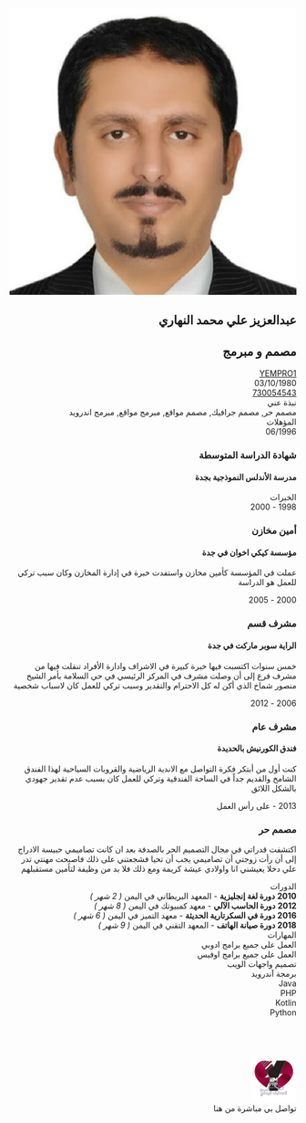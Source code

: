<!DOCTYPE HTML>
<html lang="ar">
  <head>
    <meta charset="UTF-8">
    <meta name="viewport" content="width=device-width, initial-scale=1">
    <title>المحترف اليمني | لكل تصميم قصة</title>
    <meta property="og:image" content=" IMG ">
    <meta property="og:url" content=" URL ">
    <meta property="og:title" content="المحترف اليمني | لكل شعار قصة">
    <meta property="og:description" content="ماذا ان كان لشعارك معنى قد ينير لك الطريق الذي طالما بحثت عنه، ماذا ان كنت تستطيع توصيل منتجك لعملائك بكل بساطة، للمزيد تفضل بزيارة موقعنا">
    <meta name="author" content="https://twitter.com/yem_pro1">
    <meta name="description" content="ماذا ان كان لشعارك معنى قد ينير لك الطريق الذي طالما بحثت عنه، ماذا ان كنت تستطيع توصيل منتجك لعملائك بكل بساطة، للمزيد تفضل بزيارة موقعنا">
    <meta name="keywords" content=" Keywords ">
    <link
      rel="stylesheet"
      href="https://stackpath.bootstrapcdn.com/bootstrap/4.5.2/css/bootstrap.min.css"
      integrity="sha384-JcKb8q3iqJ61gNV9KGb8thSsNjpSL0n8PARn9HuZOnIxN0hoP+VmmDGMN5t9UJ0Z"
      crossorigin="anonymous"
    />
    <link href="css/cv.css" rel="stylesheet" type="text/css">
    <link href="css/font.css" rel="stylesheet" type="text/css">
</head>
  <body class="text-right" dir="rtl">
    <section class="cv-preview-page">
    <br>
    <div class="cv-pages">
      <div class="container-fluid">
        <div class="cv-pages-wrap">
          <div class="cv-page">
            <div class="cv-profile-wrap">
              <div class="cv-profile-content">
                <img src="img/me.svg" alt="المحترف اليمني" class="cv-user-img shadow-md">
                <div class="cv-user-details">
                  <h1 class="myname h2">عبدالعزيز علي محمد النهاري</h1>
                  <h2 class="hfont">مصمم و مبرمج</h2>
                  <div class="cv-user-info-list">
                    <div class="cv-user-info-item">
                      <i class="icon-cv-email"></i>
                      <span>
                        <a href="mailto:yem.pro1@gmail.com">YEMPRO1</a>
                      </span>
                    </div>
                    <div class="cv-user-info-item">
                      <i class="icon-cv-calendar"></i>
                      <span>03/10/1980</span>
                    </div>
                    <div class="cv-user-info-item">
                      <i class="icon-cv-smartphone"></i>
                      <span>
                        <a href="tel:+967730054543">730054543</a>
                      </span>
                    </div>
                    <div style="font-size: 0.5rem;">
                      <a href="https://twitter.com/yem_pro1"><i class="fab fa-twitter-square fa-3x text-dark">  </i> </a>
                      <a href="https://instagram.com/yem_pro"><i class="fab fa-instagram fa-solid fa-3x text-dark"> </i></a>
                      <a href="https://fb.com/yemprof"><i class="fab fa-facebook-square fa-3x text-dark">  </i> </a>
                    </div>
                  </div>
                </div>
              </div>
            </div>
          </div>
          <div class="cv-view-step cv-color1">
            <div class="step-title">
              <i class="fas fa-info-circle"></i>
              <span class="hfont">نبذة عني</span>
            </div>
            <div class="cv-view-item-content">
              <div class="timeline-wrapper bfont">مصمم حر, مصمم جرافيك, مصمم مواقع, مبرمج مواقع, مبرمج اندرويد</div>
            </div>
          </div>
          <div class="cv-view-step cv-color2">
            <div class="step-title">
              <i class="icon-cv-mortarboard"></i>
              <span class="hfont">المؤهلات</span>
            </div>
            <div class="cv-view-item-content">
              <div class="timeline-wrapper">
                <div class="timeline-item">
                  <div class="timeline-item-time">06/1996</div>
                  <div class="timeline-item-content">
                    <h3 class="bfont h4">شهادة الدراسة المتوسطة</h3>
                    <h4 class="hfont h5">مدرسة الأندلس النموذجية بجدة</h4>
                  </div>
                </div>
              </div>
            </div>
          </div>
          <div class="cv-view-step cv-color3">
            <div class="step-title">
              <i class="icon-cv-experience"></i>
              <span class="hfont">الخبرات</span>
            </div>
            <div class="cv-view-item-content">
              <div class="timeline-wrapper">
                <div class="timeline-item">
                  <div class="timeline-item-time">1998 - 2000</div>
                  <div class="timeline-item-content">
                    <h3 class="bfont h4">أمين مخازن</h3>
                    <h4 class="hfont h5">مؤسسة كيكي اخوان في جدة</h4>
                    <p class="dfont text-justify">عملت في المؤسسة كأمين مخازن واستفدت خبرة في إدارة المخازن وكان سبب تركي للعمل هو الدراسة</p>
                  </div>
                </div>
                <div class="timeline-item">
                  <div class="timeline-item-time">2000 - 2005</div>
                  <div class="timeline-item-content">
                    <h3 class="bfont h4">مشرف قسم</h3>
                    <h4 class="hfont h5">الراية سوبر ماركت في جدة</h4>
                    <p class="dfont text-justify">خمس سنوات اكتسبت فيها خبرة كبيرة في الاشراف وادارة الأفراد تنقلت فيها من مشرف فرع إلى أن وصلت مشرف في المركز الرئيسي في حي السلامة بأمر الشيخ منصور شماخ الذي أكن له كل الاحترام والتقدير وسبب تركي للعمل كان لاسباب شخصية</p>
                  </div>
                </div>
                <div class="timeline-item">
                  <div class="timeline-item-time">2006 - 2012</div>
                  <div class="timeline-item-content">
                    <h3 class="bfont h4">مشرف عام</h3>
                    <h4 class="hfont h5">فندق الكورنيش بالحديدة</h4>
                    <p class="dfont text-justify">كنت أول من أبتكر فكرة التواصل مع الاندية الرياضية والقروبات السياحية لهذا الفندق الشامخ والقديم جداً في الساحة الفندقية وتركي للعمل كان بسبب عدم تقدير جهودي بالشكل اللائق</p>
                  </div>
                </div>
                <div class="timeline-item">
                  <div class="timeline-item-time">2013 - على رأس العمل</div>
                  <div class="timeline-item-content">
                    <h3 class="bfont h4">مصمم حر</h3>
                    <p class="dfont text-justify">اكتشفت قدراتي في مجال التصميم الحر بالصدفة بعد ان كانت تصاميمي حبيسة الادراج إلى أن رأت زوجتي أن تصاميمي يجب أن تحيا فشجعتني على ذلك فاصبحت مهنتي تدر علي دخلا يعيشني انا واولادي عيشة كريمة ومع ذلك فلا بد من وظيفة لتأمين مستقبلهم</p>
                  </div>
                </div>
              </div>
            </div>
          </div>
          <div class="cv-view-step cv-color4">
            <div class="step-title">
              <i class="icon-cv-diploma"></i>
              <span class="hfont">الدورات</span>
            </div>
            <div class="cv-view-item-content">
              <div class="inline-list-wrap">
                <div class="inline-list-item">
                  <b>2010</b>
                  <strong class="bfont">دورة لغة إنجليزية</strong>
                  <span class="dfont">- المعهد البريطاني في اليمن</span>
                  <i>( 2 شهر )</i>
                </div>
                <div class="inline-list-item">
                  <b>2012</b>
                  <strong class="bfont">دورة الحاسب الآلي</strong>
                  <span class="dfont">- معهد كمبيوتك في اليمن</span>
                  <i>( 8 شهر )</i>
                </div>
                <div class="inline-list-item">
                  <b>2016</b>
                  <strong class="bfont">دورة في السكرتارية الحديثة</strong>
                  <span class="dfont">- معهد التميز في اليمن</span>
                  <i>( 6 شهر )</i>
                </div>
                <div class="inline-list-item">
                  <b>2018</b>
                  <strong class="bfont">دورة صيانة الهاتف</strong>
                  <span class="dfont">- المعهد التقني في اليمن</span>
                  <i>( 9 شهر )</i>
                </div>
              </div>
            </div>
          </div>
          <div class="cv-view-step cv-color5">
            <div class="step-title">
              <i class="icon-cv-skills"></i>
              <span class="hfont">المهارات</span>
            </div>
            <div class="cv-view-item-content">
              <div class="cv-values-wrap">
                <div class="cv-value-item">
                  <div class="title bfont">العمل على جميع برامج ادوبي</div>
                  <div class="content">
                    <div class="circles">
                      <i class="circle active"></i>
                      <i class="circle active"></i>
                      <i class="circle active"></i>
                      <i class="circle active"></i>
                      <i class="circle "></i>
                    </div>
                  </div>
                </div>
                <div class="cv-value-item">
                  <div class="title bfont">العمل على جميع برامج اوفيس</div>
                  <div class="content">
                    <div class="circles">
                      <i class="circle active"></i>
                      <i class="circle active"></i>
                      <i class="circle active"></i>
                      <i class="circle active"></i>
                      <i class="circle "></i>
                    </div>
                  </div>
                </div>
                <div class="cv-value-item">
                  <div class="title bfont">تصميم واجهات الويب</div>
                  <div class="content">
                    <div class="circles">
                      <i class="circle active"></i>
                      <i class="circle active"></i>
                      <i class="circle active"></i>
                      <i class="circle active"></i>
                      <i class="circle "></i>
                    </div>
                  </div>
                </div>
                <div class="cv-value-item">
                  <div class="title bfont">برمجة آندرويد</div>
                  <div class="content">
                    <div class="circles">
                      <i class="circle active"></i>
                      <i class="circle active"></i>
                      <i class="circle active"></i>
                      <i class="circle active"></i>
                      <i class="circle "></i>
                    </div>
                  </div>
                </div>
                <div class="cv-value-item">
                  <div class="title">Java</div>
                  <div class="content">
                    <div class="circles">
                      <i class="circle active"></i>
                      <i class="circle active"></i>
                      <i class="circle active"></i>
                      <i class="circle active"></i>
                      <i class="circle "></i>
                    </div>
                  </div>
                </div>
                <div class="cv-value-item">
                  <div class="title">PHP</div>
                  <div class="content">
                    <div class="circles">
                      <i class="circle active"></i>
                      <i class="circle active"></i>
                      <i class="circle active"></i>
                      <i class="circle "></i>
                      <i class="circle "></i>
                    </div>
                  </div>
                </div>
                <div class="cv-value-item">
                  <div class="title">Kotlin</div>
                  <div class="content">
                    <div class="circles">
                      <i class="circle active"></i>
                      <i class="circle active"></i>
                      <i class="circle "></i>
                      <i class="circle "></i>
                      <i class="circle "></i>
                    </div>
                  </div>
                </div>
                <div class="cv-value-item">
                  <div class="title">Python</div>
                  <div class="content">
                    <div class="circles">
                      <i class="circle active"></i>
                      <i class="circle active"></i>
                      <i class="circle "></i>
                      <i class="circle "></i>
                      <i class="circle "></i>
                    </div>
                  </div>
                </div>
              </div>
            </div>
          </div>
        </div>
      </div>
    </div>
      <br><br><br><br>
    </section>
    <div class="footer fixed-bottom  bg-dark">
      <div class="container">
        <div class="d-flex justify-content-center">
          <div class="d-flex">
            <img alt="المحترف اليمني" class="logo ml-auto p-2" src="img/logo.svg" width="80">
          </div>
          <div class="d-flex flex-column">
            <span class="bfont text-light p-2">تواصل بي مباشرة من هنا</span>
            <div class="soc p-2" style="font-size: 0.5rem;">
              <a href="https://wa.me/967730054543"><i class="fab fa-whatsapp fa-3x text-light">  </i> </a>
              <a href="https://t.me/yem_pro"><i class="fab fa-telegram fa-3x text-light">  </i> </a>
            </div>
          </div>
        </div>
      </div>
    </div>
  </body>
</html>

